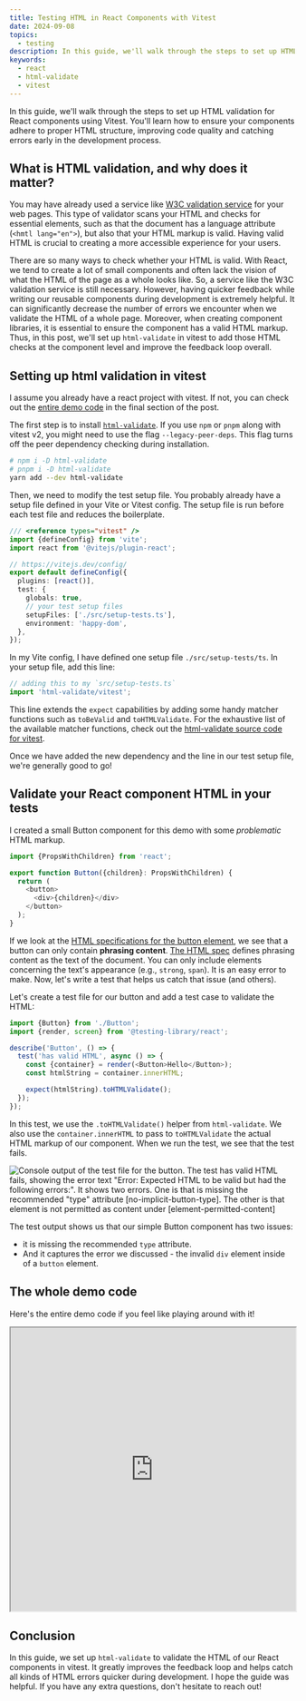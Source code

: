 ```yaml
---
title: Testing HTML in React Components with Vitest
date: 2024-09-08
topics:
  - testing
description: In this guide, we'll walk through the steps to set up HTML validation for React components using Vitest. You'll learn how to ensure your components adhere to proper HTML structure, improving code quality and catching errors early in the development process.
keywords:
  - react
  - html-validate
  - vitest
---
```


In this guide, we'll walk through the steps to set up HTML validation for React components using Vitest. You'll learn how to ensure your components adhere to proper HTML structure, improving code quality and catching errors early in the development process.

## What is HTML validation, and why does it matter?

You may have already used a service like [W3C validation service](https://validator.w3.org/) for your web pages. This type of validator scans your HTML and checks for essential elements, such as that the document has a language attribute (`<hmtl lang="en">`), but also that your HTML markup is valid. Having valid HTML is crucial to creating a more accessible experience for your users.

There are so many ways to check whether your HTML is valid. With React, we tend to create a lot of small components and often lack the vision of what the HTML of the page as a whole looks like. So, a service like the W3C validation service is still necessary. However, having quicker feedback while writing our reusable components during development is extremely helpful. It can significantly decrease the number of errors we encounter when we validate the HTML of a whole page. Moreover, when creating component libraries, it is essential to ensure the component has a valid HTML markup. Thus, in this post, we'll set up `html-validate` in vitest to add those HTML checks at the component level and improve the feedback loop overall.

## Setting up html validation in vitest

I assume you already have a react project with vitest. If not, you can check out the [entire demo code](#see-the-whole-project-code) in the final section of the post.

The first step is to install [`html-validate`](https://www.npmjs.com/package/html-validate). If you use `npm` or `pnpm` along with vitest v2, you might need to use the flag `--legacy-peer-deps`. This flag turns off the peer dependency checking during installation.

```sh
# npm i -D html-validate
# pnpm i -D html-validate
yarn add --dev html-validate
```

Then, we need to modify the test setup file. You probably already have a setup file defined in your Vite or Vitest config. The setup file is run before each test file and reduces the boilerplate.

```ts
/// <reference types="vitest" />
import {defineConfig} from 'vite';
import react from '@vitejs/plugin-react';

// https://vitejs.dev/config/
export default defineConfig({
  plugins: [react()],
  test: {
    globals: true,
    // your test setup files
    setupFiles: ['./src/setup-tests.ts'],
    environment: 'happy-dom',
  },
});
```

In my Vite config, I have defined one setup file `./src/setup-tests/ts`. In your setup file, add this line:

```ts
// adding this to my `src/setup-tests.ts`
import 'html-validate/vitest';
```

This line extends the `expect` capabilities by adding some handy matcher functions such as `toBeValid` and `toHTMLValidate`. For the exhaustive list of the available matcher functions, check out the [html-validate source code for vitest](https://gitlab.com/html-validate/html-validate/-/blob/master/src/vitest/vitest.ts?ref_type=heads).

Once we have added the new dependency and the line in our test setup file, we're generally good to go!

## Validate your React component HTML in your tests

I created a small Button component for this demo with some _problematic_ HTML markup.

```ts
import {PropsWithChildren} from 'react';

export function Button({children}: PropsWithChildren) {
  return (
    <button>
      <div>{children}</div>
    </button>
  );
}
```

If we look at the [HTML specifications for the button element](https://html.spec.whatwg.org/multipage/form-elements.html#the-button-element), we see that a button can only contain **phrasing content**. [The HTML spec](https://html.spec.whatwg.org/multipage/dom.html#phrasing-content-2) defines phrasing content as the text of the document. You can only include elements concerning the text's appearance (e.g., `strong`, `span`). It is an easy error to make. Now, let's write a test that helps us catch that issue (and others).

Let's create a test file for our button and add a test case to validate the HTML:

```ts
import {Button} from './Button';
import {render, screen} from '@testing-library/react';

describe('Button', () => {
  test('has valid HTML', async () => {
    const {container} = render(<Button>Hello</Button>);
    const htmlString = container.innerHTML;

    expect(htmlString).toHTMLValidate();
  });
});
```

In this test, we use the `.toHTMLValidate()` helper from `html-validate`.
We also use the `container.innerHTML` to pass to `toHTMLValidate` the actual HTML markup of our component.
When we run the test, we see that the test fails.

![Console output of the test file for the button. The test `has valid HTML` fails, showing the error text "Error: Expected HTML to be valid but had the following errors:". It shows two errors. One is that <button> is missing the recommended "type" attribute [no-implicit-button-type]. The other is that <div> element is not permitted as content under <button> [element-permitted-content]](/img/html-vitest-error.png)

The test output shows us that our simple Button component has two issues:

- it is missing the recommended `type` attribute.
- And it captures the error we discussed - the invalid `div` element inside of a `button` element.

## The whole demo code

Here's the entire demo code if you feel like playing around with it!

<iframe height="500px" width="100%"  src="https://stackblitz.com/edit/vitejs-vite-ceadnv?embed=1&file=src%2Fcomponents%2FButton%2Findex.test.tsx&view=editor"></iframe>

## Conclusion

In this guide, we set up `html-validate` to validate the HTML of our React components in vitest. It greatly improves the feedback loop and helps catch all kinds of HTML errors quicker during development. I hope the guide was helpful. If you have any extra questions, don't hesitate to reach out!

